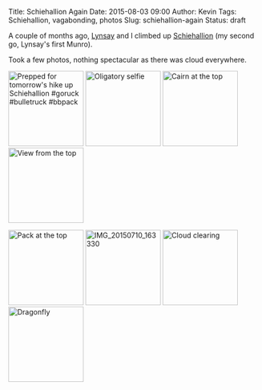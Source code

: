 Title: Schiehallion Again
Date: 2015-08-03 09:00
Author: Kevin
Tags: Schiehallion, vagabonding, photos
Slug: schiehallion-again
Status: draft

A couple of months ago, [Lynsay](http://lynsayshepherd.com) and I climbed up [Schiehallion](https://en.wikipedia.org/wiki/Schiehallion) (my second go, Lynsay's first Munro).

Took a few photos, nothing spectacular as there was cloud everywhere.

<a data-flickr-embed="true" href="https://www.flickr.com/photos/Kevinisageek/19551024342/in/datetaken/" title="Prepped for tomorrow&#x27;s hike up Schiehallion #goruck #bulletruck #bbpack"><img src="https://farm1.staticflickr.com/457/19551024342_36533c4bba_q.jpg" width="150" height="150" alt="Prepped for tomorrow&#x27;s hike up Schiehallion #goruck #bulletruck #bbpack"></a>
<a data-flickr-embed="true" href="https://www.flickr.com/photos/Kevinisageek/19579725012/in/datetaken/" title="Oligatory selfie"><img src="https://farm1.staticflickr.com/326/19579725012_522861b024_q.jpg" width="150" height="150" alt="Oligatory selfie"></a>
<a data-flickr-embed="true" href="https://www.flickr.com/photos/Kevinisageek/19400027419/in/datetaken/" title="Cairn at the top"><img src="https://farm1.staticflickr.com/258/19400027419_601d4b4588_q.jpg" width="150" height="150" alt="Cairn at the top"></a>
<a data-flickr-embed="true" href="https://www.flickr.com/photos/Kevinisageek/18964047734/in/datetaken/" title="View from the top"><img src="https://farm1.staticflickr.com/380/18964047734_f8cf662fe8_q.jpg" width="150" height="150" alt="View from the top"></a>

<a data-flickr-embed="true" href="https://www.flickr.com/photos/Kevinisageek/18964058624/in/datetaken/" title="Pack at the top"><img src="https://farm1.staticflickr.com/304/18964058624_faf1a1c7dd_q.jpg" width="150" height="150" alt="Pack at the top"></a>
<a data-flickr-embed="true" href="https://www.flickr.com/photos/Kevinisageek/18965739143/in/datetaken/" title="IMG_20150710_163330"><img src="https://farm4.staticflickr.com/3678/18965739143_0997519d81_q.jpg" width="150" height="150" alt="IMG_20150710_163330"></a>
<a data-flickr-embed="true" href="https://www.flickr.com/photos/Kevinisageek/19590947381/in/datetaken/" title="Cloud clearing"><img src="https://farm1.staticflickr.com/457/19590947381_d6ec6f9fdd_q.jpg" width="150" height="150" alt="Cloud clearing"></a>
<a data-flickr-embed="true" href="https://www.flickr.com/photos/Kevinisageek/19586642965/in/datetaken/" title="Dragonfly"><img src="https://farm1.staticflickr.com/437/19586642965_9327b89dfd_q.jpg" width="150" height="150" alt="Dragonfly"></a>
